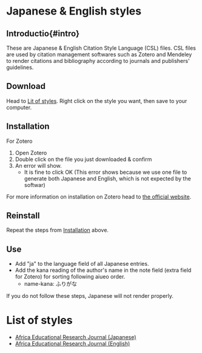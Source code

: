 # Japanese & English styles
## Introductio{#intro}
These are Japanese & English Citation Style Language (CSL) files. CSL files are used by citation management softwares such as Zotero and Mendeley to render citations and bibliography according to journals and publishers' guidelines.

## Download
Head to [Lit of styles](#list-of-styles). Right click on the style you want, then save to your computer.

## Installation
For Zotero
1. Open Zotero
2. Double click on the file you just downloaded & confirm
3. An error will show. 
    - It is fine to click OK (This error shows because we use one file to generate both Japanese and English, which is not expected by the softwar)

For more information on installation on Zotero head to [the official website](https://www.zotero.org/support/styles). 

## Reinstall
Repeat the steps from [Installation](#installation) above.

## Use
* Add "ja" to the language field of all Japanese entries.
* Add the kana reading of the author's name in the note field (extra field for Zotero) for sorting following aiueo order.
  - name-kana: ふりがな
  
If you do not follow these steps, Japanese will not render properly.

# List of styles
* [Africa Educational Research Journal (Japanese)](https://github.com/frianasoa/pycsl/releases/latest/download/chicago-author-date-aerj-ja.csl)
* [Africa Educational Research Journal (English)](https://github.com/frianasoa/pycsl/releases/latest/download/chicago-author-date-aerj-en.csl)